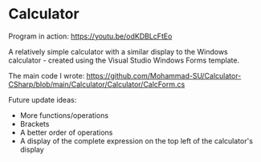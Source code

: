 # Calculator

Program in action: https://youtu.be/odKDBLcFtEo

A relatively simple calculator with a similar display to the Windows calculator - created using the Visual Studio Windows Forms template.

The main code I wrote:
https://github.com/Mohammad-SU/Calculator-CSharp/blob/main/Calculator/Calculator/CalcForm.cs

Future update ideas:
- More functions/operations
- Brackets
- A better order of operations
- A display of the complete expression on the top left of the calculator's display
